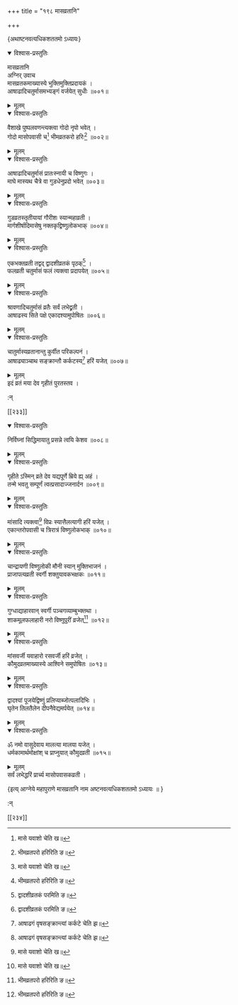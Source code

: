 +++
title = "१९८ मासव्रतानि"

+++

\{अथाष्टनवत्यधिकशततमो ऽध्यायः\}


<details open><summary>विश्वास-प्रस्तुतिः</summary>

मासव्रतानि  
अग्निर् उवाच  
मासव्रतकमाख्यास्ये भुक्तिमुक्तिप्रदायकं ।  
आषाढादिचतुर्मासमभ्यङ्गं वर्जयेत् सुधीः   ॥००१॥
</details>

<details><summary>मूलम्</summary>

मासव्रतानि  
अग्निर् उवाच  
मासव्रतकमाख्यास्ये भुक्तिमुक्तिप्रदायकं ।  
आषाढादिचतुर्मासमभ्यङ्गं वर्जयेत् सुधीः   ॥००१॥
</details>  

<details open><summary>विश्वास-प्रस्तुतिः</summary>

वैशाखे पुष्पलवणन्त्यक्त्वा गोदो नृपो भवेत् ।  
गोदो मासोपवासी च[^१] भीमव्रतकरो हरिः[^२] ॥००२॥
</details>

<details><summary>मूलम्</summary>

वैशाखे पुष्पलवणन्त्यक्त्वा गोदो नृपो भवेत् ।  
गोदो मासोपवासी च[^१] भीमव्रतकरो हरिः[^२] ॥००२॥
</details>  

<details open><summary>विश्वास-प्रस्तुतिः</summary>

आषाढादिचतुर्मासं प्रातःस्नायी च विष्णुगः   ।  
माघे मास्यथ चैत्रे वा गुडधेनुप्रदो भवेत् ॥००३॥
</details>

<details><summary>मूलम्</summary>

आषाढादिचतुर्मासं प्रातःस्नायी च विष्णुगः   ।  
माघे मास्यथ चैत्रे वा गुडधेनुप्रदो भवेत् ॥००३॥
</details>  

<details open><summary>विश्वास-प्रस्तुतिः</summary>

गुडव्रतस्तृतीयायां गौरीशः स्यान्महाव्रती   ।  
मार्गशीर्षादिमासेषु नक्तकृद्विष्णुलोकभाक्   ॥००४॥
</details>

<details><summary>मूलम्</summary>

गुडव्रतस्तृतीयायां गौरीशः स्यान्महाव्रती   ।  
मार्गशीर्षादिमासेषु नक्तकृद्विष्णुलोकभाक्   ॥००४॥
</details>  

<details open><summary>विश्वास-प्रस्तुतिः</summary>

एकभक्तव्रती तद्वद् द्वादशीव्रतकं पृठक्[^३]   ।  
फलव्रती चतुर्मासं फलं त्यक्त्वा प्रदापयेत् ॥००५॥
</details>

<details><summary>मूलम्</summary>

एकभक्तव्रती तद्वद् द्वादशीव्रतकं पृठक्[^३]   ।  
फलव्रती चतुर्मासं फलं त्यक्त्वा प्रदापयेत् ॥००५॥
</details>  

<details open><summary>विश्वास-प्रस्तुतिः</summary>

श्रावणादिचतुर्मासं व्रतैः सर्वं लभेद्व्रती   ।  
आषाढस्य सिते पक्षे एकादश्यामुपोषितः ॥००६॥
</details>

<details><summary>मूलम्</summary>

श्रावणादिचतुर्मासं व्रतैः सर्वं लभेद्व्रती   ।  
आषाढस्य सिते पक्षे एकादश्यामुपोषितः ॥००६॥
</details>  

<details open><summary>विश्वास-प्रस्तुतिः</summary>

चातुर्मास्यव्रतानान्तु कुर्वीत परिकल्पनं ।  
आषाढ्याञ्चाथ सङ्क्रान्तौ कर्कटस्य[^४] हरिं यजेत्   ॥००७॥
</details>

<details><summary>मूलम्</summary>

चातुर्मास्यव्रतानान्तु कुर्वीत परिकल्पनं ।  
आषाढ्याञ्चाथ सङ्क्रान्तौ कर्कटस्य[^४] हरिं यजेत्   ॥००७॥
</details>  
इदं व्रतं मया देव गृहीतं पुरतस्तव ।  
    
:न्  
    
[^१]: मासे यवाशो चेति ख॥  
    
[^२]: भीमव्रतपरो हरिरिति ङ॥  
    
[^३]: द्वादशीव्रतकं परमिति ङ॥  
    
[^४]: आषाढगं वृषसङ्क्रान्त्यां कर्कटे चेति झ॥  

[[२३३]]
    

<details open><summary>विश्वास-प्रस्तुतिः</summary>

निर्विघ्नां सिद्धिमायातु प्रसन्ने त्वयि केशव ॥००८॥
</details>

<details><summary>मूलम्</summary>

निर्विघ्नां सिद्धिमायातु प्रसन्ने त्वयि केशव ॥००८॥
</details>  

<details open><summary>विश्वास-प्रस्तुतिः</summary>

गृहीते ऽस्मिन् व्रते देव यद्यपूर्णे म्रिये ह्य् अहं ।  
तन्मे भवतु सम्पूर्णं त्वत्प्रसादाज्जनार्दन ॥००९॥
</details>

<details><summary>मूलम्</summary>

गृहीते ऽस्मिन् व्रते देव यद्यपूर्णे म्रिये ह्य् अहं ।  
तन्मे भवतु सम्पूर्णं त्वत्प्रसादाज्जनार्दन ॥००९॥
</details>  

<details open><summary>विश्वास-प्रस्तुतिः</summary>

मांसादि त्यक्त्वा[^१] विप्रः स्यात्तैलत्यागी हरिं यजेत्   ।  
एकान्तरोपवासी च त्रिरात्रं विष्णुलोकभाक् ॥०१०॥
</details>

<details><summary>मूलम्</summary>

मांसादि त्यक्त्वा[^१] विप्रः स्यात्तैलत्यागी हरिं यजेत्   ।  
एकान्तरोपवासी च त्रिरात्रं विष्णुलोकभाक् ॥०१०॥
</details>  

<details open><summary>विश्वास-प्रस्तुतिः</summary>

चान्द्रायणी विष्णुलोकी मौनी स्यान् मुक्तिभाजनं   ।  
प्राजापत्यव्रती स्वर्गी शक्तुयावकभक्षकः ॥०११॥
</details>

<details><summary>मूलम्</summary>

चान्द्रायणी विष्णुलोकी मौनी स्यान् मुक्तिभाजनं   ।  
प्राजापत्यव्रती स्वर्गी शक्तुयावकभक्षकः ॥०११॥
</details>  

<details open><summary>विश्वास-प्रस्तुतिः</summary>

गुग्धाद्याहारवान् स्वर्गी पञ्चगव्याम्बुभ्क्तथा ।  
शाकमूलफलाहारी नरो विष्णुपुरीं व्रजेत्[^२]   ॥०१२॥
</details>

<details><summary>मूलम्</summary>

गुग्धाद्याहारवान् स्वर्गी पञ्चगव्याम्बुभ्क्तथा ।  
शाकमूलफलाहारी नरो विष्णुपुरीं व्रजेत्[^२]   ॥०१२॥
</details>  

<details open><summary>विश्वास-प्रस्तुतिः</summary>

मांसवर्जी यवाहारो रसवर्जी हरिं व्रजेत् ।  
कौमुदव्रतमाख्यास्ये आश्विने समुपोषितः ॥०१३॥
</details>

<details><summary>मूलम्</summary>

मांसवर्जी यवाहारो रसवर्जी हरिं व्रजेत् ।  
कौमुदव्रतमाख्यास्ये आश्विने समुपोषितः ॥०१३॥
</details>  

<details open><summary>विश्वास-प्रस्तुतिः</summary>

द्वादश्यां पूजयेद्विष्णुं प्रलिप्याब्जोत्पलादिभिः   ।  
घृतेन तिलतैलेन दीपनैवेद्यमर्पयेत् ॥०१४॥
</details>

<details><summary>मूलम्</summary>

द्वादश्यां पूजयेद्विष्णुं प्रलिप्याब्जोत्पलादिभिः   ।  
घृतेन तिलतैलेन दीपनैवेद्यमर्पयेत् ॥०१४॥
</details>  

<details open><summary>विश्वास-प्रस्तुतिः</summary>

ॐ नमो वासुदेवाय मालत्या मालया यजेत् ।  
धर्मकामार्थमोक्षांश् च प्राप्नुयात् कौमुदव्रती   ॥०१५॥
</details>

<details><summary>मूलम्</summary>

ॐ नमो वासुदेवाय मालत्या मालया यजेत् ।  
धर्मकामार्थमोक्षांश् च प्राप्नुयात् कौमुदव्रती   ॥०१५॥
</details>  
सर्वं लभेद्धरिं प्रार्च्य मासोपवासकव्रती ।  
    
\{इत्य् आग्नेये महापुराणे मासव्रतानि नाम अष्टनवत्यधिकशततमो ऽध्यायः ॥  }
    
:न्  
[^१]: मत्स्यादि त्यक्त्वेति ख॥ , घ॥ , छ॥ च । मत्स्यत्यागी तु इति ङ।  
    
[^२]: विष्णुपुरं व्रजेदिति ख॥ , ट॥ च  

[[२३४]]
    